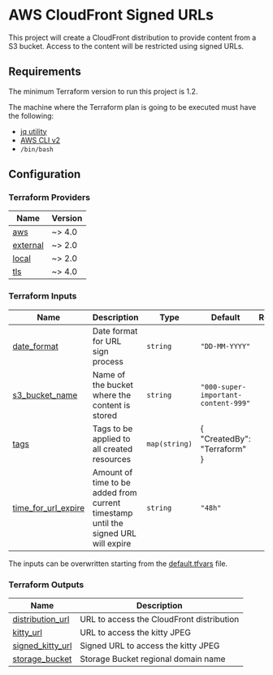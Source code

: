 # AWS CloudFront Signed URLs

This project will create a CloudFront distribution to provide content from a S3 bucket. Access to the content will be restricted using signed URLs.

## Requirements

The minimum Terraform version to run this project is 1.2.

The machine where the Terraform plan is going to be executed must have the following:

- [jq utility](https://stedolan.github.io/jq/)
- [AWS CLI v2](https://docs.aws.amazon.com/cli/latest/userguide/getting-started-install.html)
- `/bin/bash`

## Configuration

### Terraform Providers

| Name                           | Version |
| ------------------------------ | ------- |
| [aws](#provider_aws)           | ~> 4.0  |
| [external](#provider_external) | ~> 2.0  |
| [local](#provider_local)       | ~> 2.0  |
| [tls](#provider_tls)           | ~> 4.0  |

### Terraform Inputs

| Name                                              | Description                                                                        | Type          | Default                             | Required |
| ------------------------------------------------- | ---------------------------------------------------------------------------------- | ------------- | ----------------------------------- | :------: |
| [date_format](#input_date_format)                 | Date format for URL sign process                                                   | `string`      | `"DD-MM-YYYY"`                      |    no    |
| [s3_bucket_name](#input_s3_bucket_name)           | Name of the bucket where the content is stored                                     | `string`      | `"000-super-important-content-999"` |    no    |
| [tags](#input_tags)                               | Tags to be applied to all created resources                                        | `map(string)` | {<br> "CreatedBy": "Terraform"<br>} |    no    |
| [time_for_url_expire](#input_time_for_url_expire) | Amount of time to be added from current timestamp until the signed URL will expire | `string`      | `"48h"`                             |    no    |

The inputs can be overwritten starting from the [default.tfvars](./default.tfvars) file.

### Terraform Outputs

| Name                                         | Description                               |
| -------------------------------------------- | ----------------------------------------- |
| [distribution_url](#output_distribution_url) | URL to access the CloudFront distribution |
| [kitty_url](#output_kitty_url)               | URL to access the kitty JPEG              |
| [signed_kitty_url](#output_signed_kitty_url) | Signed URL to access the kitty JPEG       |
| [storage_bucket](#output_storage_bucket)     | Storage Bucket regional domain name       |
